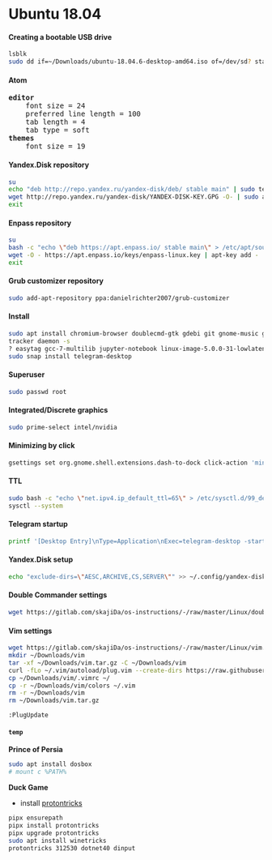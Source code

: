 # Ubuntu 18.04

#### Creating a bootable USB drive

```bash
lsblk
sudo dd if=~/Downloads/ubuntu-18.04.6-desktop-amd64.iso of=/dev/sd? status=progress oflag=sync bs=16M
```

<!-- #### Settings -->

<!-- #### Tweaks -->

#### Atom

<pre>
<b>editor</b>
    font size = 24
    preferred line length = 100
    tab length = 4
    tab type = soft
<b>themes</b>
    font size = 19
</pre>

<!-- #### Remove -->

#### Yandex.Disk repository

```bash
su
echo "deb http://repo.yandex.ru/yandex-disk/deb/ stable main" | sudo tee -a /etc/apt/sources.list.d/yandex-disk.list > /dev/null
wget http://repo.yandex.ru/yandex-disk/YANDEX-DISK-KEY.GPG -O- | sudo apt-key add -
exit
```

#### Enpass repository

```bash
su
bash -c "echo \"deb https://apt.enpass.io/ stable main\" > /etc/apt/sources.list.d/enpass.list"
wget -O - https://apt.enpass.io/keys/enpass-linux.key | apt-key add -
exit
```

#### Grub customizer repository
```bash
sudo add-apt-repository ppa:danielrichter2007/grub-customizer
```

#### Install

```bash
sudo apt install chromium-browser doublecmd-gtk gdebi git gnome-music gnome-tweaks gnome-weather grub-customizer inxi neofetch pinta shotwell soundconverter transmission valgrind vim vlc
tracker daemon -s
? easytag gcc-7-multilib jupyter-notebook linux-image-5.0.0-31-lowlatency mediainfo nasm sensors soundconverter
sudo snap install telegram-desktop
```

#### Superuser

```bash
sudo passwd root
```

#### Integrated/Discrete graphics

```bash
sudo prime-select intel/nvidia
```

#### Minimizing by click

```bash
gsettings set org.gnome.shell.extensions.dash-to-dock click-action 'minimize'
```

#### TTL

```bash
sudo bash -c "echo \"net.ipv4.ip_default_ttl=65\" > /etc/sysctl.d/99_default_ttl.conf"
sysctl --system
```

#### Telegram startup

```bash
printf '[Desktop Entry]\nType=Application\nExec=telegram-desktop -startintray\nHidden=false\nNoDisplay=false\nX-GNOME-Autostart-enabled=true\nName[en_US]=Telegram Desktop\nName=Telegram Desktop\nComment[en_US]=Messanger\nComment=Messanger\n' > ~/.config/autostart/telegram-desktop.desktop
```

#### Yandex.Disk setup

```bash
echo "exclude-dirs=\"AESC,ARCHIVE,CS,SERVER\"" >> ~/.config/yandex-disk/config.cfg
```

#### Double Commander settings

```bash
wget https://gitlab.com/skajiDa/os-instructions/-/raw/master/Linux/doublecmd.xml -O ~/.config/doublecmd/doublecmd.xml
```

#### Vim settings

```bash
wget https://gitlab.com/skajiDa/os-instructions/-/raw/master/Linux/vim.tar.gz -O ~/Downloads/vim.tar.gz
mkdir ~/Downloads/vim
tar -xf ~/Downloads/vim.tar.gz -C ~/Downloads/vim
curl -fLo ~/.vim/autoload/plug.vim --create-dirs https://raw.githubusercontent.com/junegunn/vim-plug/master/plug.vim
cp ~/Downloads/vim/.vimrc ~/
cp -r ~/Downloads/vim/colors ~/.vim
rm -r ~/Downloads/vim
rm ~/Downloads/vim.tar.gz
```
`:PlugUpdate`

#### `temp`

**Prince of Persia**
```bash
sudo apt install dosbox
# mount c %PATH%
```

**Duck Game**
* install [protontricks](https://github.com/Matoking/protontricks)
```bash
pipx ensurepath
pipx install protontricks
pipx upgrade protontricks
sudo apt install winetricks
protontricks 312530 dotnet40 dinput
```
